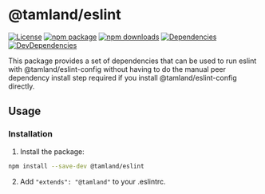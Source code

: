 # @tamland/eslint

[![License](https://img.shields.io/npm/l/@tamland/eslint.svg)](https://github.com/feight/tamland/blob/master/LICENSE)
[![npm package](https://img.shields.io/npm/v/@tamland/eslint/latest.svg)](https://www.npmjs.com/package/@tamland/eslint)
[![npm downloads](https://img.shields.io/npm/dm/@tamland/eslint.svg)](https://www.npmjs.com/package/@tamland/eslint)
[![Dependencies](https://img.shields.io/david/feight/tamland.svg?path=packages%2Feslint)](https://david-dm.org/feight/tamland?path=packages/eslint)
[![DevDependencies](https://img.shields.io/david/feight/tamland.svg?path=packages%2Feslint)](https://david-dm.org/feight/tamland?type=dev&path=packages/eslint)

This package provides a set of dependencies that can be used to run eslint with @tamland/eslint-config without having to do the manual peer dependency install step required if you
install @tamland/eslint-config directly.

## Usage

### Installation

1. Install the package:

  ```sh
  npm install --save-dev @tamland/eslint
  ```
2. Add `"extends": "@tamland"` to your .eslintrc.
